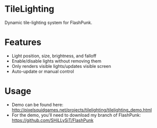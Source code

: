 TileLighting
=============
Dynamic tile-lighting system for FlashPunk.

Features
=============
* Light position, size, brightness, and falloff
* Enable/disable lights without removing them
* Only renders visible lights/updates visible screen
* Auto-update or manual control

Usage
=============
* Demo can be found here: http://pixelsquidgames.net/projects/tilelighting/tilelighting_demo.html
* For the demo, you'll need to download my branch of FlashPunk: https://github.com/SHiLLySiT/FlashPunk